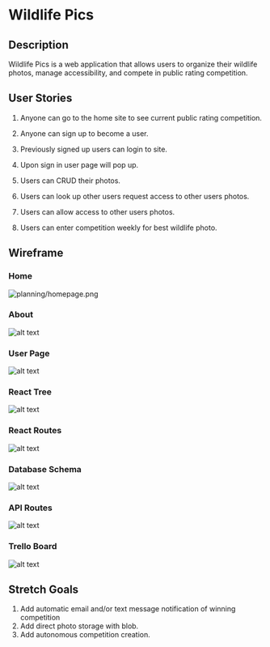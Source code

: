 # Wildlife Pics

<!--Headings-->

## Description

Wildlife Pics is a web application that allows users to organize their wildlife photos, manage accessibility, and compete in public rating competition.

## User Stories

1. Anyone can go to the home site to see current public rating competition.
 
2. Anyone can sign up to become a user.
   
3. Previously signed up users can login to site.
   
4. Upon sign in user page will pop up.
   
5. Users can CRUD their photos.
    
7. Users can look up other users request access to other users photos.
    
8. Users can allow access to other users photos.
    
9. Users can enter competition weekly for best wildlife photo.


## Wireframe

### Home

![planning/homepage.png](planning/homepage.png)

### About

![alt text](planning/aboutpage.png)

### User Page

![alt text](planning/userpage.png)

### React Tree

![alt text](planning/react-tree.png)

### React Routes

![alt text](planning/react-routes.png)

### Database Schema

![alt text](planning/database-schema.png)

### API Routes

![alt text](planning/api_routes.png)

### Trello Board

![alt text](planning/trello.png)

## Stretch Goals

1. Add automatic email and/or text message notification of winning competition
2. Add direct photo storage with blob.
3. Add autonomous competition creation.